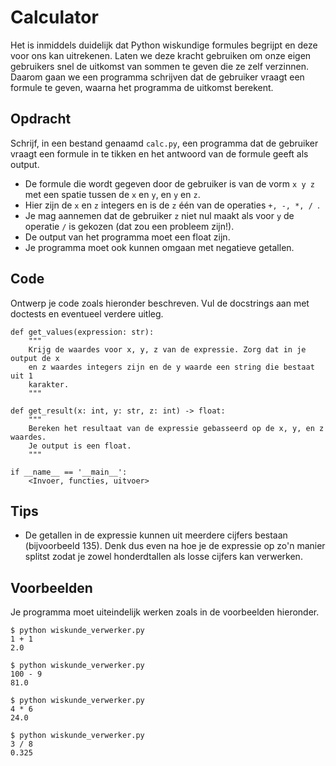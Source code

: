 # Calculator

Het is inmiddels duidelijk dat Python wiskundige formules begrijpt en deze voor ons kan uitrekenen. Laten we deze kracht gebruiken om onze eigen gebruikers snel de uitkomst van sommen te geven die ze zelf verzinnen.
Daarom gaan we een programma schrijven dat de gebruiker vraagt een formule te geven, waarna het programma de uitkomst berekent.

## Opdracht

Schrijf, in een bestand genaamd `calc.py`, een programma dat de gebruiker vraagt een formule in te tikken en het antwoord van de formule geeft als output.

* De formule die wordt gegeven door de gebruiker is van de vorm `x y z` met een spatie tussen de `x` en `y`, en `y` en `z`.
* Hier zijn de `x` en `z` integers en is de `z` één van de operaties `+, -, *, / `.
* Je mag aannemen dat de gebruiker `z` niet nul maakt als voor `y` de operatie `/` is gekozen (dat zou een probleem zijn!).
* De output van het programma moet een float zijn.
* Je programma moet ook kunnen omgaan met negatieve getallen.

## Code

Ontwerp je code zoals hieronder beschreven. Vul de docstrings aan met doctests en eventueel verdere uitleg.

    def get_values(expression: str):
        """
        Krijg de waardes voor x, y, z van de expressie. Zorg dat in je output de x
        en z waardes integers zijn en de y waarde een string die bestaat uit 1
        karakter.
        """

    def get_result(x: int, y: str, z: int) -> float:
        """
        Bereken het resultaat van de expressie gebasseerd op de x, y, en z waardes.
        Je output is een float.  
        """

    if __name__ == '__main__':
        <Invoer, functies, uitvoer>

## Tips

* De getallen in de expressie kunnen uit meerdere cijfers bestaan (bijvoorbeeld 135). Denk dus even na hoe je de expressie op zo'n manier splitst zodat je zowel honderdtallen als losse cijfers kan verwerken.

## Voorbeelden

Je programma moet uiteindelijk werken zoals in de voorbeelden hieronder.

    $ python wiskunde_verwerker.py
    1 + 1
    2.0

    $ python wiskunde_verwerker.py
    100 - 9
    81.0

    $ python wiskunde_verwerker.py
    4 * 6
    24.0

    $ python wiskunde_verwerker.py
    3 / 8
    0.325
